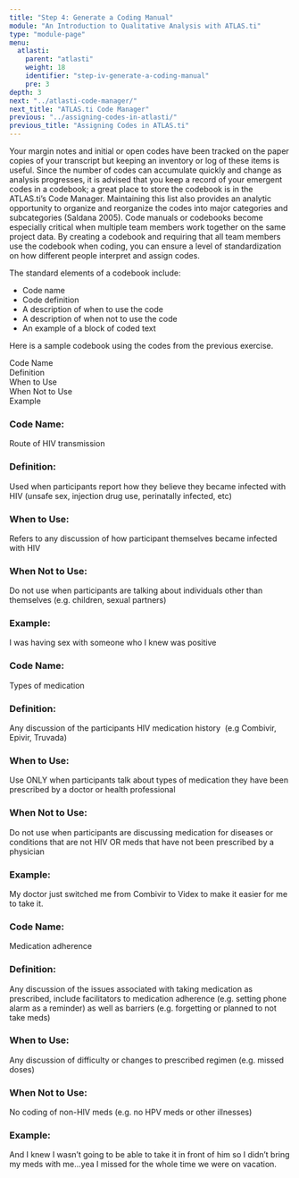 ```yaml
---
title: "Step 4: Generate a Coding Manual"
module: "An Introduction to Qualitative Analysis with ATLAS.ti"
type: "module-page"
menu:
  atlasti:
    parent: "atlasti"
    weight: 18
    identifier: "step-iv-generate-a-coding-manual"
    pre: 3
depth: 3
next: "../atlasti-code-manager/"
next_title: "ATLAS.ti Code Manager"
previous: "../assigning-codes-in-atlasti/"
previous_title: "Assigning Codes in ATLAS.ti"
---
```


Your margin notes and initial or open codes have been tracked on the paper copies of your transcript but keeping an inventory or log of these items is useful. Since the number of codes can accumulate quickly and change as analysis progresses, it is advised that you keep a record of your emergent codes in a codebook; a great place to store the codebook is in the ATLAS.ti’s Code Manager. Maintaining this list also provides an analytic opportunity to organize and reorganize the codes into major categories and subcategories (Saldana 2005). Code manuals or codebooks become especially critical when multiple team members work together on the same project data. By creating a codebook and requiring that all team members use the codebook when coding, you can ensure a level of standardization on how different people interpret and assign codes.

The standard elements of a codebook include:

* Code name
* Code definition
* A description of when to use the code
* A description of when not to use the code
* An example of a block of coded text

Here is a sample codebook using the codes from the previous exercise.

<div class="row table-layout-display col-header d-none d-md-flex" aria-hidden="true">
    <div class="col-12 col-md-2">
        Code Name
    </div>
    <div class="col-12 col-md-3">
        Definition
    </div>
    <div class="col-12 col-md-2">
        When to Use
    </div>
    <div class="col-12 col-md-3">
        When Not to Use
    </div>
    <div class="col-12 col-md-2">
        Example
    </div>
</div>
<div class="row table-layout-display mb-5 mb-md-0" aria-label="Route of HIV transmission">
    <div class="col-12 col-md-2 th2">
        <h3 class="d-block d-md-none" aria-hidden="false">Code Name:</h3>
        <p>
        Route of HIV transmission
        </p>
    </div>
    <div class="col-12 col-md-3">
        <h3 class="d-block d-md-none" aria-hidden="false">Definition:</h3>
        <p>Used when participants report how they believe they became infected with HIV (unsafe sex, injection drug use, perinatally infected, etc)</p>
    </div>
    <div class="col-12 col-md-2">
        <h3 class="d-block d-md-none" aria-hidden="false">When to Use:</h3>
        <p>Refers to any discussion of how participant themselves became infected with HIV</p>
    </div>
    <div class="col-12 col-md-3">
        <h3 class="d-block d-md-none" aria-hidden="false">When Not to Use:</h3>
        <p>Do not use when participants are talking about individuals other than themselves (e.g. children, sexual partners)</p>
    </div>
    <div class="col-12 col-md-2">
        <h3 class="d-block d-md-none" aria-hidden="false">Example:</h3>
        <p>I was having sex with someone who I knew was positive</p>
    </div>
</div>
<div class="row table-layout-display mb-5 mb-md-0" aria-label="Types of medication">
    <div class="col-12 col-md-2 th2">
        <h3 class="d-block d-md-none" aria-hidden="false">Code Name:</h3>
        <p>
        Types of medication
        </p>
    </div>
    <div class="col-12 col-md-3">
        <h3 class="d-block d-md-none" aria-hidden="false">Definition:</h3>
        <p>Any discussion of the participants HIV medication history  (e.g Combivir, Epivir, Truvada)</p>
    </div>
    <div class="col-12 col-md-2">
        <h3 class="d-block d-md-none" aria-hidden="false">When to Use:</h3>
        <p>Use ONLY when participants talk about types of medication they have been prescribed by a doctor or health professional</p>
    </div>
    <div class="col-12 col-md-3">
        <h3 class="d-block d-md-none" aria-hidden="false">When Not to Use:</h3>
        <p>Do not use when participants are discussing medication for diseases or conditions that are not HIV OR meds that have not been prescribed by a physician</p>
    </div>
    <div class="col-12 col-md-2">
        <h3 class="d-block d-md-none" aria-hidden="false">Example:</h3>
        <p>My doctor just switched me from Combivir to Videx to make it easier for me to take it.</p>
    </div>
</div>
<div class="row table-layout-display" aria-label="Medication adherence">
    <div class="col-12 col-md-2 th2">
        <h3 class="d-block d-md-none" aria-hidden="false">Code Name:</h3>
        <p>
        Medication adherence
        </p>
    </div>
    <div class="col-12 col-md-3">
        <h3 class="d-block d-md-none" aria-hidden="false">Definition:</h3>
        <p>Any discussion of the issues associated with taking medication as prescribed, include facilitators to medication adherence (e.g. setting phone alarm as a reminder) as well as barriers (e.g. forgetting or planned to not take meds)</p>
    </div>
    <div class="col-12 col-md-2">
        <h3 class="d-block d-md-none" aria-hidden="false">When to Use:</h3>
        <p>Any discussion of difficulty or changes to prescribed regimen (e.g. missed doses)</p>
    </div>
    <div class="col-12 col-md-3">
        <h3 class="d-block d-md-none" aria-hidden="false">When Not to Use:</h3>
        <p>No coding of non-HIV meds (e.g. no HPV meds or other illnesses)</p>
    </div>
    <div class="col-12 col-md-2">
        <h3 class="d-block d-md-none" aria-hidden="false">Example:</h3>
        <p>And I knew I wasn’t going to be able to take it in front of him so I didn’t bring my meds with me...yea I missed for the whole time we were on vacation.</p>
    </div>
</div>















 




